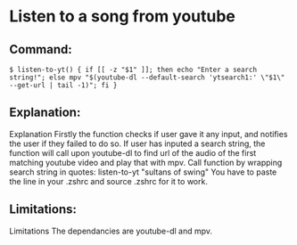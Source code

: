 # Listen to a song from youtube

## Command:
```
$ listen-to-yt() { if [[ -z "$1" ]]; then echo "Enter a search string!"; else mpv "$(youtube-dl --default-search 'ytsearch1:' \"$1\" --get-url | tail -1)"; fi }
```

## Explanation:
Explanation
Firstly the function checks if user gave it any input, and notifies the user if they failed to do so.
If user has inputed a search string, the function will call upon youtube-dl to find url of the audio of the first matching youtube video and play that with mpv.
Call function by wrapping search string in quotes:
listen-to-yt "sultans of swing"
You have to paste the line in your .zshrc and source .zshrc for it to work.

## Limitations:
Limitations
The dependancies are youtube-dl and mpv.

